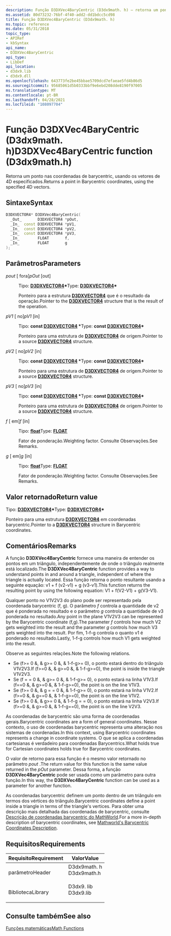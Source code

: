 ```yaml
---
description: Função D3DXVec4BaryCentric (D3dx9math. h) – retorna um ponto em coordenadas barycentric, usando os vetores 4D especificados.
ms.assetid: 80d73232-76bf-4f40-add2-dd1bdcc5cd98
title: Função D3DXVec4BaryCentric (D3dx9math. h)
ms.topic: reference
ms.date: 05/31/2018
topic_type:
- APIRef
- kbSyntax
api_name:
- D3DXVec4BaryCentric
api_type:
- LibDef
api_location:
- d3dx9.lib
- d3dx9.dll
ms.openlocfilehash: 643773fe2be45bbae5709dcd7efaeae5fd4b86d5
ms.sourcegitcommit: 95685061d5b0333bbf9e6ebd208dde8190f97005
ms.translationtype: MT
ms.contentlocale: pt-BR
ms.lasthandoff: 04/28/2021
ms.locfileid: "108097704"
---
```

# <a name="d3dxvec4barycentric-function-d3dx9mathh"></a><span data-ttu-id="6b9a3-103">Função D3DXVec4BaryCentric (D3dx9math. h)</span><span class="sxs-lookup"><span data-stu-id="6b9a3-103">D3DXVec4BaryCentric function (D3dx9math.h)</span></span>

<span data-ttu-id="6b9a3-104">Retorna um ponto nas coordenadas de barycentric, usando os vetores de 4D especificados.</span><span class="sxs-lookup"><span data-stu-id="6b9a3-104">Returns a point in Barycentric coordinates, using the specified 4D vectors.</span></span>

## <a name="syntax"></a><span data-ttu-id="6b9a3-105">Sintaxe</span><span class="sxs-lookup"><span data-stu-id="6b9a3-105">Syntax</span></span>


```C++
D3DXVECTOR4* D3DXVec4BaryCentric(
  _Out_       D3DXVECTOR4 *pOut,
  _In_  const D3DXVECTOR4 *pV1,
  _In_  const D3DXVECTOR4 *pV2,
  _In_  const D3DXVECTOR4 *pV3,
  _In_        FLOAT       f,
  _In_        FLOAT       g
);
```



## <a name="parameters"></a><span data-ttu-id="6b9a3-106">Parâmetros</span><span class="sxs-lookup"><span data-stu-id="6b9a3-106">Parameters</span></span>

<dl> <dt>

<span data-ttu-id="6b9a3-107">*pout* \[ fora\]</span><span class="sxs-lookup"><span data-stu-id="6b9a3-107">*pOut* \[out\]</span></span>
</dt> <dd>

<span data-ttu-id="6b9a3-108">Tipo: **[ **D3DXVECTOR4**](d3dxvector4.md)\***</span><span class="sxs-lookup"><span data-stu-id="6b9a3-108">Type: **[**D3DXVECTOR4**](d3dxvector4.md)\***</span></span>

<span data-ttu-id="6b9a3-109">Ponteiro para a estrutura [**D3DXVECTOR4**](d3dxvector4.md) que é o resultado da operação.</span><span class="sxs-lookup"><span data-stu-id="6b9a3-109">Pointer to the [**D3DXVECTOR4**](d3dxvector4.md) structure that is the result of the operation.</span></span>

</dd> <dt>

<span data-ttu-id="6b9a3-110">*pV1* \[ no\]</span><span class="sxs-lookup"><span data-stu-id="6b9a3-110">*pV1* \[in\]</span></span>
</dt> <dd>

<span data-ttu-id="6b9a3-111">Tipo: **const [**D3DXVECTOR4**](d3dxvector4.md) \***</span><span class="sxs-lookup"><span data-stu-id="6b9a3-111">Type: **const [**D3DXVECTOR4**](d3dxvector4.md)\***</span></span>

<span data-ttu-id="6b9a3-112">Ponteiro para uma estrutura de [**D3DXVECTOR4**](d3dxvector4.md) de origem.</span><span class="sxs-lookup"><span data-stu-id="6b9a3-112">Pointer to a source [**D3DXVECTOR4**](d3dxvector4.md) structure.</span></span>

</dd> <dt>

<span data-ttu-id="6b9a3-113">*pV2* \[ no\]</span><span class="sxs-lookup"><span data-stu-id="6b9a3-113">*pV2* \[in\]</span></span>
</dt> <dd>

<span data-ttu-id="6b9a3-114">Tipo: **const [**D3DXVECTOR4**](d3dxvector4.md) \***</span><span class="sxs-lookup"><span data-stu-id="6b9a3-114">Type: **const [**D3DXVECTOR4**](d3dxvector4.md)\***</span></span>

<span data-ttu-id="6b9a3-115">Ponteiro para uma estrutura de [**D3DXVECTOR4**](d3dxvector4.md) de origem.</span><span class="sxs-lookup"><span data-stu-id="6b9a3-115">Pointer to a source [**D3DXVECTOR4**](d3dxvector4.md) structure.</span></span>

</dd> <dt>

<span data-ttu-id="6b9a3-116">*pV3* \[ no\]</span><span class="sxs-lookup"><span data-stu-id="6b9a3-116">*pV3* \[in\]</span></span>
</dt> <dd>

<span data-ttu-id="6b9a3-117">Tipo: **const [**D3DXVECTOR4**](d3dxvector4.md) \***</span><span class="sxs-lookup"><span data-stu-id="6b9a3-117">Type: **const [**D3DXVECTOR4**](d3dxvector4.md)\***</span></span>

<span data-ttu-id="6b9a3-118">Ponteiro para uma estrutura de [**D3DXVECTOR4**](d3dxvector4.md) de origem.</span><span class="sxs-lookup"><span data-stu-id="6b9a3-118">Pointer to a source [**D3DXVECTOR4**](d3dxvector4.md) structure.</span></span>

</dd> <dt>

<span data-ttu-id="6b9a3-119">*f* \[ em\]</span><span class="sxs-lookup"><span data-stu-id="6b9a3-119">*f* \[in\]</span></span>
</dt> <dd>

<span data-ttu-id="6b9a3-120">Tipo: **[ **float**](../winprog/windows-data-types.md)**</span><span class="sxs-lookup"><span data-stu-id="6b9a3-120">Type: **[**FLOAT**](../winprog/windows-data-types.md)**</span></span>

<span data-ttu-id="6b9a3-121">Fator de ponderação.</span><span class="sxs-lookup"><span data-stu-id="6b9a3-121">Weighting factor.</span></span> <span data-ttu-id="6b9a3-122">Consulte Observações.</span><span class="sxs-lookup"><span data-stu-id="6b9a3-122">See Remarks.</span></span>

</dd> <dt>

<span data-ttu-id="6b9a3-123">*g* \[ em\]</span><span class="sxs-lookup"><span data-stu-id="6b9a3-123">*g* \[in\]</span></span>
</dt> <dd>

<span data-ttu-id="6b9a3-124">Tipo: **[ **float**](../winprog/windows-data-types.md)**</span><span class="sxs-lookup"><span data-stu-id="6b9a3-124">Type: **[**FLOAT**](../winprog/windows-data-types.md)**</span></span>

<span data-ttu-id="6b9a3-125">Fator de ponderação.</span><span class="sxs-lookup"><span data-stu-id="6b9a3-125">Weighting factor.</span></span> <span data-ttu-id="6b9a3-126">Consulte Observações.</span><span class="sxs-lookup"><span data-stu-id="6b9a3-126">See Remarks.</span></span>

</dd> </dl>

## <a name="return-value"></a><span data-ttu-id="6b9a3-127">Valor retornado</span><span class="sxs-lookup"><span data-stu-id="6b9a3-127">Return value</span></span>

<span data-ttu-id="6b9a3-128">Tipo: **[ **D3DXVECTOR4**](d3dxvector4.md)\***</span><span class="sxs-lookup"><span data-stu-id="6b9a3-128">Type: **[**D3DXVECTOR4**](d3dxvector4.md)\***</span></span>

<span data-ttu-id="6b9a3-129">Ponteiro para uma estrutura [**D3DXVECTOR4**](d3dxvector4.md) em coordenadas barycentric.</span><span class="sxs-lookup"><span data-stu-id="6b9a3-129">Pointer to a [**D3DXVECTOR4**](d3dxvector4.md) structure in Barycentric coordinates.</span></span>

## <a name="remarks"></a><span data-ttu-id="6b9a3-130">Comentários</span><span class="sxs-lookup"><span data-stu-id="6b9a3-130">Remarks</span></span>

<span data-ttu-id="6b9a3-131">A função **D3DXVec4BaryCentric** fornece uma maneira de entender os pontos em um triângulo, independentemente de onde o triângulo realmente está localizado.</span><span class="sxs-lookup"><span data-stu-id="6b9a3-131">The **D3DXVec4BaryCentric** function provides a way to understand points in and around a triangle, independent of where the triangle is actually located.</span></span> <span data-ttu-id="6b9a3-132">Essa função retorna o ponto resultante usando a seguinte equação: v1 + f (v2-v1) + g (v3-v1).</span><span class="sxs-lookup"><span data-stu-id="6b9a3-132">This function returns the resulting point by using the following equation: V1 + f(V2-V1) + g(V3-V1).</span></span>

<span data-ttu-id="6b9a3-133">Qualquer ponto no V1V2V3 do plano pode ser representado pela coordenada barycentric (f, g). O parâmetro *f* controla a quantidade de v2 que é ponderada no resultado e o parâmetro *g* controla a quantidade de v3 ponderada no resultado.</span><span class="sxs-lookup"><span data-stu-id="6b9a3-133">Any point in the plane V1V2V3 can be represented by the Barycentric coordinate (f,g).The parameter *f* controls how much V2 gets weighted into the result and the parameter *g* controls how much V3 gets weighted into the result.</span></span> <span data-ttu-id="6b9a3-134">Por fim, 1-f-g controla o quanto v1 é ponderado no resultado.</span><span class="sxs-lookup"><span data-stu-id="6b9a3-134">Lastly, 1-f-g controls how much V1 gets weighted into the result.</span></span>

<span data-ttu-id="6b9a3-135">Observe as seguintes relações.</span><span class="sxs-lookup"><span data-stu-id="6b9a3-135">Note the following relations.</span></span>

-   <span data-ttu-id="6b9a3-136">Se (f>= 0 &, & g>= 0 &, & 1-f-g>= 0), o ponto estará dentro do triângulo V1V2V3.</span><span class="sxs-lookup"><span data-stu-id="6b9a3-136">If (f>=0 &, & g>=0 &, & 1-f-g>=0), the point is inside the triangle V1V2V3.</span></span>
-   <span data-ttu-id="6b9a3-137">Se (f = = 0 &, & g>= 0 &, & 1-f-g>= 0), o ponto estará na linha V1V3.</span><span class="sxs-lookup"><span data-stu-id="6b9a3-137">If (f==0 &, & g>=0 &, & 1-f-g>=0), the point is on the line V1V3.</span></span>
-   <span data-ttu-id="6b9a3-138">Se (f>= 0 &, & g = = 0 &, & 1-f-g>= 0), o ponto estará na linha V1V2.</span><span class="sxs-lookup"><span data-stu-id="6b9a3-138">If (f>=0 &, & g==0 &, & 1-f-g>=0), the point is on the line V1V2.</span></span>
-   <span data-ttu-id="6b9a3-139">Se (f>= 0 &, & g>= 0 &, & 1-f-g = = 0), o ponto estará na linha V2V3.</span><span class="sxs-lookup"><span data-stu-id="6b9a3-139">If (f>=0 &, & g>=0 &, & 1-f-g==0), the point is on the line V2V3.</span></span>

<span data-ttu-id="6b9a3-140">As coordenadas de barycentric são uma forma de coordenadas gerais.</span><span class="sxs-lookup"><span data-stu-id="6b9a3-140">Barycentric coordinates are a form of general coordinates.</span></span> <span data-ttu-id="6b9a3-141">Nesse contexto, o uso de coordenadas barycentric representa uma alteração nos sistemas de coordenadas.</span><span class="sxs-lookup"><span data-stu-id="6b9a3-141">In this context, using Barycentric coordinates represents a change in coordinate systems.</span></span> <span data-ttu-id="6b9a3-142">O que se aplica a coordenadas cartesianas é verdadeiro para coordenadas Barycentrics.</span><span class="sxs-lookup"><span data-stu-id="6b9a3-142">What holds true for Cartesian coordinates holds true for Barycentric coordinates.</span></span>

<span data-ttu-id="6b9a3-143">O valor de retorno para essa função é o mesmo valor retornado no parâmetro *pout* .</span><span class="sxs-lookup"><span data-stu-id="6b9a3-143">The return value for this function is the same value returned in the *pOut* parameter.</span></span> <span data-ttu-id="6b9a3-144">Dessa forma, a função **D3DXVec4BaryCentric** pode ser usada como um parâmetro para outra função.</span><span class="sxs-lookup"><span data-stu-id="6b9a3-144">In this way, the **D3DXVec4BaryCentric** function can be used as a parameter for another function.</span></span>

<span data-ttu-id="6b9a3-145">As coordenadas barycentric definem um ponto dentro de um triângulo em termos dos vértices do triângulo.</span><span class="sxs-lookup"><span data-stu-id="6b9a3-145">Barycentric coordinates define a point inside a triangle in terms of the triangle's vertices.</span></span> <span data-ttu-id="6b9a3-146">Para obter uma descrição mais detalhada das coordenadas de barycentric, consulte [Descrição de coordenadas barycentric do MathWorld](https://mathworld.wolfram.com/BarycentricCoordinates.html).</span><span class="sxs-lookup"><span data-stu-id="6b9a3-146">For a more in-depth description of barycentric coordinates, see [Mathworld's Barycentric Coordinates Description](https://mathworld.wolfram.com/BarycentricCoordinates.html).</span></span>

## <a name="requirements"></a><span data-ttu-id="6b9a3-147">Requisitos</span><span class="sxs-lookup"><span data-stu-id="6b9a3-147">Requirements</span></span>



| <span data-ttu-id="6b9a3-148">Requisito</span><span class="sxs-lookup"><span data-stu-id="6b9a3-148">Requirement</span></span> | <span data-ttu-id="6b9a3-149">Valor</span><span class="sxs-lookup"><span data-stu-id="6b9a3-149">Value</span></span> |
|--------------------|----------------------------------------------------------------------------------------|
| <span data-ttu-id="6b9a3-150">parâmetro</span><span class="sxs-lookup"><span data-stu-id="6b9a3-150">Header</span></span><br/>  | <dl> <span data-ttu-id="6b9a3-151"><dt>D3dx9math. h</dt></span><span class="sxs-lookup"><span data-stu-id="6b9a3-151"><dt>D3dx9math.h</dt></span></span> </dl> |
| <span data-ttu-id="6b9a3-152">Biblioteca</span><span class="sxs-lookup"><span data-stu-id="6b9a3-152">Library</span></span><br/> | <dl> <span data-ttu-id="6b9a3-153"><dt>D3dx9. lib</dt></span><span class="sxs-lookup"><span data-stu-id="6b9a3-153"><dt>D3dx9.lib</dt></span></span> </dl>   |



## <a name="see-also"></a><span data-ttu-id="6b9a3-154">Consulte também</span><span class="sxs-lookup"><span data-stu-id="6b9a3-154">See also</span></span>

<dl> <dt>

[<span data-ttu-id="6b9a3-155">Funções matemáticas</span><span class="sxs-lookup"><span data-stu-id="6b9a3-155">Math Functions</span></span>](dx9-graphics-reference-d3dx-functions-math.md)
</dt> </dl>

 

 
